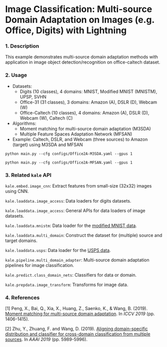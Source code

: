 # Image Classification: Multi-source Domain Adaptation on Images (e.g. Office, Digits) with Lightning

### 1. Description

This example demonstrates multi-source domain adaptation methods with application in image object detection/recognition
on office-caltech dataset.

### 2. Usage

* Datasets:
  * Digits (10 classes), 4 domains: MNIST, Modified MNIST (MNISTM), UPSP, SVHN
  * Office-31 (31 classes), 3 domains: Amazon (A), DSLR (D), Webcam (W)
  * Office-Caltech (10 classes), 4 domains: Amazon (A), DSLR (D), Webcam (W), Caltech (C)
* Algorithms:
  * Moment matching for multi-source domain adaptation (M3SDA)
  * Multiple Feature Spaces Adaptation Network (MFSAN)
* Example: Caltech, DSLR, and Webcam (three sources) to Amazon (target) using M3SDA and MFSAN

`python main.py --cfg configs/Office2A-M3SDA.yaml --gpus 1`

`python main.py --cfg configs/Office2A-MFSAN.yaml --gpus 1`

### 3. Related `kale` API

`kale.embed.image_cnn`: Extract features from small-size (32x32) images using CNN.

`kale.loaddata.image_access`: Data loaders for digits datasets.

`kale.loaddata.image_access`: General APIs for data loaders of image datasets.

`kale.loaddata.mnistm`: Data loader for the [modified MNIST data](https://github.com/zumpchke/keras_mnistm).

`kale.loaddata.multi_domain`: Construct the dataset for (multiple) source and target domains.

`kale.loaddata.usps`: Data loader for the [USPS data](https://git-disl.github.io/GTDLBench/datasets/usps_dataset/).

`kale.pipeline.multi_domain_adapter`: Multi-source domain adaptation pipelines for image classification.

`kale.predict.class_domain_nets`: Classifiers for data or domain.

`kale.prepdata.image_transform`: Transforms for image data.


### 4. References

[1] Peng, X., Bai, Q., Xia, X., Huang, Z., Saenko, K., & Wang, B. (2019). [Moment matching for multi-source domain adaptation](https://openaccess.thecvf.com/content_ICCV_2019/html/Peng_Moment_Matching_for_Multi-Source_Domain_Adaptation_ICCV_2019_paper.html). In *ICCV 2019* (pp. 1406-1415).

[2] Zhu, Y., Zhuang, F. and Wang, D. (2019). [Aligning domain-specific distribution and classifier for cross-domain classification from multiple sources](https://ojs.aaai.org/index.php/AAAI/article/view/4551). In *AAAI 2019* (pp. 5989-5996).

